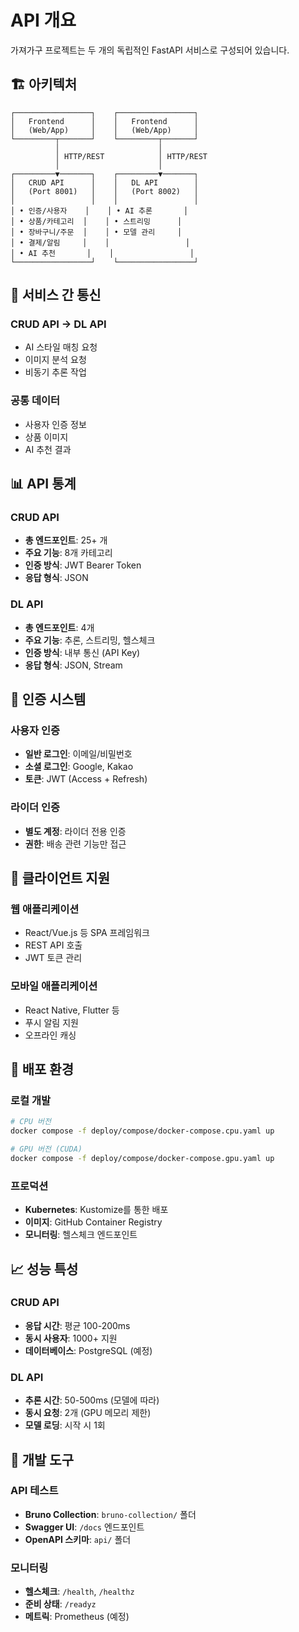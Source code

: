 # API 개요

가져가구 프로젝트는 두 개의 독립적인 FastAPI 서비스로 구성되어 있습니다.

## 🏗️ 아키텍처

```
┌─────────────────┐    ┌─────────────────┐
│   Frontend      │    │   Frontend      │
│   (Web/App)     │    │   (Web/App)     │
└─────────┬───────┘    └─────────┬───────┘
          │                      │
          │ HTTP/REST            │ HTTP/REST
          │                      │
┌─────────▼───────┐    ┌─────────▼───────┐
│   CRUD API      │    │   DL API        │
│   (Port 8001)   │    │   (Port 8002)   │
│                 │    │                 │
│ • 인증/사용자    │    │ • AI 추론       │
│ • 상품/카테고리  │    │ • 스트리밍      │
│ • 장바구니/주문  │    │ • 모델 관리     │
│ • 결제/알림     │    │                 │
│ • AI 추천       │    │                 │
└─────────────────┘    └─────────────────┘
```

## 🔄 서비스 간 통신

### CRUD API → DL API
- AI 스타일 매칭 요청
- 이미지 분석 요청
- 비동기 추론 작업

### 공통 데이터
- 사용자 인증 정보
- 상품 이미지
- AI 추천 결과

## 📊 API 통계

### CRUD API
- **총 엔드포인트**: 25+ 개
- **주요 기능**: 8개 카테고리
- **인증 방식**: JWT Bearer Token
- **응답 형식**: JSON

### DL API
- **총 엔드포인트**: 4개
- **주요 기능**: 추론, 스트리밍, 헬스체크
- **인증 방식**: 내부 통신 (API Key)
- **응답 형식**: JSON, Stream

## 🔐 인증 시스템

### 사용자 인증
- **일반 로그인**: 이메일/비밀번호
- **소셜 로그인**: Google, Kakao
- **토큰**: JWT (Access + Refresh)

### 라이더 인증
- **별도 계정**: 라이더 전용 인증
- **권한**: 배송 관련 기능만 접근

## 📱 클라이언트 지원

### 웹 애플리케이션
- React/Vue.js 등 SPA 프레임워크
- REST API 호출
- JWT 토큰 관리

### 모바일 애플리케이션
- React Native, Flutter 등
- 푸시 알림 지원
- 오프라인 캐싱

## 🚀 배포 환경

### 로컬 개발
```bash
# CPU 버전
docker compose -f deploy/compose/docker-compose.cpu.yaml up

# GPU 버전 (CUDA)
docker compose -f deploy/compose/docker-compose.gpu.yaml up
```

### 프로덕션
- **Kubernetes**: Kustomize를 통한 배포
- **이미지**: GitHub Container Registry
- **모니터링**: 헬스체크 엔드포인트

## 📈 성능 특성

### CRUD API
- **응답 시간**: 평균 100-200ms
- **동시 사용자**: 1000+ 지원
- **데이터베이스**: PostgreSQL (예정)

### DL API
- **추론 시간**: 50-500ms (모델에 따라)
- **동시 요청**: 2개 (GPU 메모리 제한)
- **모델 로딩**: 시작 시 1회

## 🔧 개발 도구

### API 테스트
- **Bruno Collection**: `bruno-collection/` 폴더
- **Swagger UI**: `/docs` 엔드포인트
- **OpenAPI 스키마**: `api/` 폴더

### 모니터링
- **헬스체크**: `/health`, `/healthz`
- **준비 상태**: `/readyz`
- **메트릭**: Prometheus (예정)
